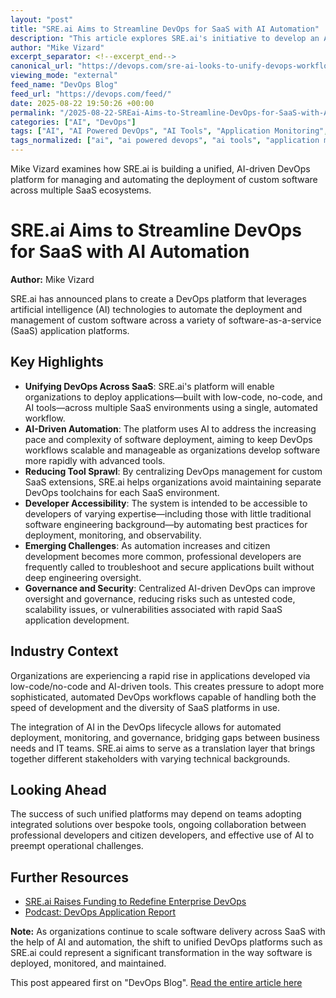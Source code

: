 ```yaml
---
layout: "post"
title: "SRE.ai Aims to Streamline DevOps for SaaS with AI Automation"
description: "This article explores SRE.ai's initiative to develop an AI-powered DevOps platform designed to unify and automate the deployment of custom software across multiple SaaS application platforms. It highlights rising trends in low-code, no-code, and AI-assisted development, and the challenges organizations face in scaling DevOps workflows and reducing tool fragmentation."
author: "Mike Vizard"
excerpt_separator: <!--excerpt_end-->
canonical_url: "https://devops.com/sre-ai-looks-to-unify-devops-workflows-across-multiple-saas-applications/?utm_source=rss&utm_medium=rss&utm_campaign=sre-ai-looks-to-unify-devops-workflows-across-multiple-saas-applications"
viewing_mode: "external"
feed_name: "DevOps Blog"
feed_url: "https://devops.com/feed/"
date: 2025-08-22 19:50:26 +00:00
permalink: "/2025-08-22-SREai-Aims-to-Streamline-DevOps-for-SaaS-with-AI-Automation.html"
categories: ["AI", "DevOps"]
tags: ["AI", "AI Powered DevOps", "AI Tools", "Application Monitoring", "Continuous Integration", "DevOps", "DevOps Automation", "IT Governance", "Low Code", "Low Code/No Code", "No Code Development", "Platform Integration", "Posts", "SaaS", "SaaS Deployment", "Social Facebook", "Social LinkedIn", "Social X", "Software Deployment", "SRE.ai", "Tooling Sprawl", "Workflow Automation"]
tags_normalized: ["ai", "ai powered devops", "ai tools", "application monitoring", "continuous integration", "devops", "devops automation", "it governance", "low code", "low codeslashno code", "no code development", "platform integration", "posts", "saas", "saas deployment", "social facebook", "social linkedin", "social x", "software deployment", "sredotai", "tooling sprawl", "workflow automation"]
---
```


Mike Vizard examines how SRE.ai is building a unified, AI-driven DevOps platform for managing and automating the deployment of custom software across multiple SaaS ecosystems.<!--excerpt_end-->

# SRE.ai Aims to Streamline DevOps for SaaS with AI Automation

**Author:** Mike Vizard

SRE.ai has announced plans to create a DevOps platform that leverages artificial intelligence (AI) technologies to automate the deployment and management of custom software across a variety of software-as-a-service (SaaS) application platforms.

## Key Highlights

- **Unifying DevOps Across SaaS**: SRE.ai's platform will enable organizations to deploy applications—built with low-code, no-code, and AI tools—across multiple SaaS environments using a single, automated workflow.
- **AI-Driven Automation**: The platform uses AI to address the increasing pace and complexity of software deployment, aiming to keep DevOps workflows scalable and manageable as organizations develop software more rapidly with advanced tools.
- **Reducing Tool Sprawl**: By centralizing DevOps management for custom SaaS extensions, SRE.ai helps organizations avoid maintaining separate DevOps toolchains for each SaaS environment.
- **Developer Accessibility**: The system is intended to be accessible to developers of varying expertise—including those with little traditional software engineering background—by automating best practices for deployment, monitoring, and observability.
- **Emerging Challenges**: As automation increases and citizen development becomes more common, professional developers are frequently called to troubleshoot and secure applications built without deep engineering oversight.
- **Governance and Security**: Centralized AI-driven DevOps can improve oversight and governance, reducing risks such as untested code, scalability issues, or vulnerabilities associated with rapid SaaS application development.

## Industry Context

Organizations are experiencing a rapid rise in applications developed via low-code/no-code and AI-driven tools. This creates pressure to adopt more sophisticated, automated DevOps workflows capable of handling both the speed of development and the diversity of SaaS platforms in use.

The integration of AI in the DevOps lifecycle allows for automated deployment, monitoring, and governance, bridging gaps between business needs and IT teams. SRE.ai aims to serve as a translation layer that brings together different stakeholders with varying technical backgrounds.

## Looking Ahead

The success of such unified platforms may depend on teams adopting integrated solutions over bespoke tools, ongoing collaboration between professional developers and citizen developers, and effective use of AI to preempt operational challenges.

## Further Resources

- [SRE.ai Raises Funding to Redefine Enterprise DevOps](https://www.globenewswire.com/news-release/2025/08/20/3136456/0/en/SRE-ai-Raises-7-2-Million-Seed-Round-to-Redefine-Enterprise-DevOps-for-the-AI-Era-Backed-by-Salesforce-Ventures-and-Crane-Venture-Partners.html)
- [Podcast: DevOps Application Report](https://info.futurumgroup.com/devops_appdev?utm_source=referral&utm_medium=in-article&utm_campaign=DevOps-Application-Report)

**Note:** As organizations continue to scale software delivery across SaaS with the help of AI and automation, the shift to unified DevOps platforms such as SRE.ai could represent a significant transformation in the way software is deployed, monitored, and maintained.

This post appeared first on "DevOps Blog". [Read the entire article here](https://devops.com/sre-ai-looks-to-unify-devops-workflows-across-multiple-saas-applications/?utm_source=rss&utm_medium=rss&utm_campaign=sre-ai-looks-to-unify-devops-workflows-across-multiple-saas-applications)
